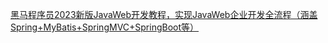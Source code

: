 [黑马程序员2023新版JavaWeb开发教程，实现JavaWeb企业开发全流程（涵盖Spring+MyBatis+SpringMVC+SpringBoot等）](https://www.bilibili.com/video/BV1m84y1w7Tb/?p=72&share_source=copy_web&vd_source=9cfb93a41a42500ff204c32c667c09b3)